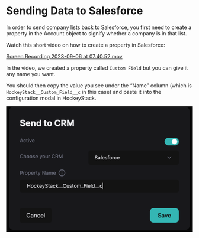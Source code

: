 # Sending Data to Salesforce

In order to send company lists back to Salesforce, you first need to create a property in the Account object to signify whether a company is in that list.

Watch this short video on how to create a property in Salesforce:

[Screen Recording 2023-09-06 at 07.40.52.mov](Sending%20Data%20to%20Salesforce%20e833ba28ebab46bf83816e63af227451/Screen_Recording_2023-09-06_at_07.40.52.mov)

In the video, we created a property called `Custom Field` but you can give it any name you want. 

You should then copy the value you see under the “Name” column (which is `HockeyStack__Custom_Field__c` in this case) and paste it into the configuration modal in HockeyStack.

![Screenshot 2023-09-06 at 12.34.49.png](Sending%20Data%20to%20Salesforce%20e833ba28ebab46bf83816e63af227451/Screenshot_2023-09-06_at_12.34.49.png)